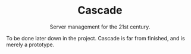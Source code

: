 <h1 align="center">Cascade</h1>
<p align="center">Server management for the 21st century.</p>

To be done later down in the project. Cascade is far from finished, and is merely a prototype.
